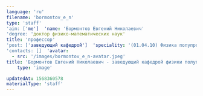 ```yaml
---
language: 'ru'
filename: 'bormontov_e_n'
type: 'staff'
'aim: ['me']  'name: 'Бормонтов Евгений Николаевич'
'degree: 'доктор физико-математических наук'
title: 'профессор'
'post: ['заведующий кафедрой']  'speciality: '(01.04.10) Физика полупроводников'
'contacts: []  'avatar:
  - src: '/images/bormontov_e_n-avatar.jpeg'
title: 'Бормонтов Евгений Николаевич - заведующий кафедрой физики полупроводников и микроэлектроники'
    type: 'image'

updatedAt: 1568360578
materialType: 'staff'
---
```


